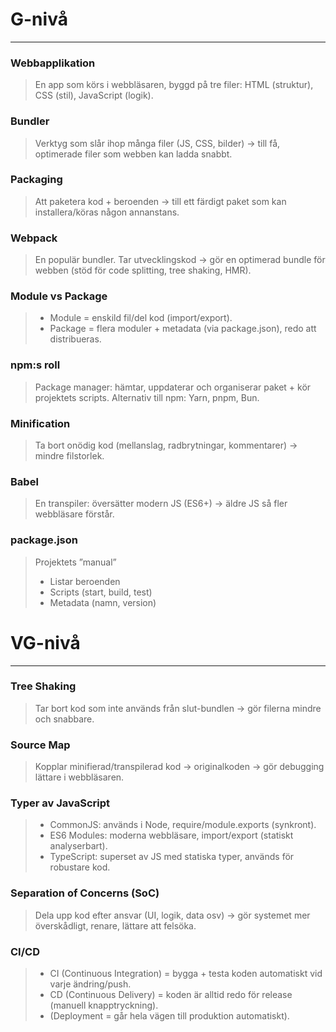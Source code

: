 # G-nivå

---
### Webbapplikation

> En app som körs i webbläsaren, byggd på tre filer: HTML (struktur), CSS (stil), JavaScript (logik).

### Bundler

> Verktyg som slår ihop många filer (JS, CSS, bilder) → till få, optimerade filer som webben kan ladda snabbt.

### Packaging

> Att paketera kod + beroenden → till ett färdigt paket som kan installera/köras någon annanstans.

### Webpack

> En populär bundler. Tar utvecklingskod → gör en optimerad bundle för webben (stöd för code splitting, tree shaking, HMR).

### Module vs Package

>	- Module = enskild fil/del kod (import/export).
>	- Package = flera moduler + metadata (via package.json), redo att distribueras.

### npm:s roll

> Package manager: hämtar, uppdaterar och organiserar paket + kör projektets scripts.
> Alternativ till npm: Yarn, pnpm, Bun.

### Minification

> Ta bort onödig kod (mellanslag, radbrytningar, kommentarer) → mindre filstorlek.

### Babel

> En transpiler: översätter modern JS (ES6+) → äldre JS så fler webbläsare förstår.

### package.json

> Projektets ”manual” 
>	- Listar beroenden
>	-  Scripts (start, build, test)
>	- Metadata (namn, version)


# VG-nivå

---

### Tree Shaking

> Tar bort kod som inte används från slut-bundlen → gör filerna mindre och snabbare.

### Source Map

> Kopplar minifierad/transpilerad kod → originalkoden → gör debugging lättare i webbläsaren.

### Typer av JavaScript

>	- CommonJS: används i Node, require/module.exports (synkront).
>	- ES6 Modules: moderna webbläsare, import/export (statiskt analyserbart).
>	- TypeScript: superset av JS med statiska typer, används för robustare kod.

### Separation of Concerns (SoC)

> Dela upp kod efter ansvar (UI, logik, data osv) → gör systemet mer överskådligt, renare, lättare att felsöka.

### CI/CD

>	- CI (Continuous Integration) = bygga + testa koden automatiskt vid varje ändring/push.
>	- CD (Continuous Delivery) = koden är alltid redo för release (manuell knapptryckning).
>	- (Deployment = går hela vägen till produktion automatiskt).